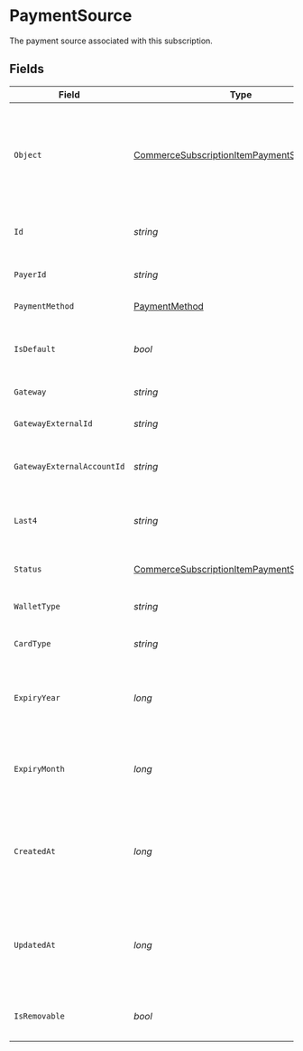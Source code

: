 # PaymentSource

The payment source associated with this subscription.


## Fields

| Field                                                                                                                 | Type                                                                                                                  | Required                                                                                                              | Description                                                                                                           |
| --------------------------------------------------------------------------------------------------------------------- | --------------------------------------------------------------------------------------------------------------------- | --------------------------------------------------------------------------------------------------------------------- | --------------------------------------------------------------------------------------------------------------------- |
| `Object`                                                                                                              | [CommerceSubscriptionItemPaymentSourceObject](../../Models/Components/CommerceSubscriptionItemPaymentSourceObject.md) | :heavy_check_mark:                                                                                                    | String representing the object's type. Objects of the same type share the same value.                                 |
| `Id`                                                                                                                  | *string*                                                                                                              | :heavy_check_mark:                                                                                                    | Unique identifier for the payment source.                                                                             |
| `PayerId`                                                                                                             | *string*                                                                                                              | :heavy_check_mark:                                                                                                    | Unique identifier for the payer.                                                                                      |
| `PaymentMethod`                                                                                                       | [PaymentMethod](../../Models/Components/PaymentMethod.md)                                                             | :heavy_check_mark:                                                                                                    | The payment method type.                                                                                              |
| `IsDefault`                                                                                                           | *bool*                                                                                                                | :heavy_minus_sign:                                                                                                    | Whether this is the default payment source for the payer.                                                             |
| `Gateway`                                                                                                             | *string*                                                                                                              | :heavy_check_mark:                                                                                                    | The payment gateway.                                                                                                  |
| `GatewayExternalId`                                                                                                   | *string*                                                                                                              | :heavy_check_mark:                                                                                                    | External ID in the payment gateway.                                                                                   |
| `GatewayExternalAccountId`                                                                                            | *string*                                                                                                              | :heavy_minus_sign:                                                                                                    | External account ID in the payment gateway.                                                                           |
| `Last4`                                                                                                               | *string*                                                                                                              | :heavy_check_mark:                                                                                                    | Last 4 digits of the card (for card payment sources).                                                                 |
| `Status`                                                                                                              | [CommerceSubscriptionItemPaymentSourceStatus](../../Models/Components/CommerceSubscriptionItemPaymentSourceStatus.md) | :heavy_check_mark:                                                                                                    | Status of the payment source.                                                                                         |
| `WalletType`                                                                                                          | *string*                                                                                                              | :heavy_check_mark:                                                                                                    | Type of wallet (if applicable).                                                                                       |
| `CardType`                                                                                                            | *string*                                                                                                              | :heavy_check_mark:                                                                                                    | Type of card (if applicable).                                                                                         |
| `ExpiryYear`                                                                                                          | *long*                                                                                                                | :heavy_minus_sign:                                                                                                    | Card expiration year (for card payment sources).                                                                      |
| `ExpiryMonth`                                                                                                         | *long*                                                                                                                | :heavy_minus_sign:                                                                                                    | Card expiration month (for card payment sources).                                                                     |
| `CreatedAt`                                                                                                           | *long*                                                                                                                | :heavy_check_mark:                                                                                                    | Unix timestamp (in milliseconds) when the payment source was created.                                                 |
| `UpdatedAt`                                                                                                           | *long*                                                                                                                | :heavy_check_mark:                                                                                                    | Unix timestamp (in milliseconds) when the payment source was last updated.                                            |
| `IsRemovable`                                                                                                         | *bool*                                                                                                                | :heavy_minus_sign:                                                                                                    | Whether this payment source can be removed.                                                                           |